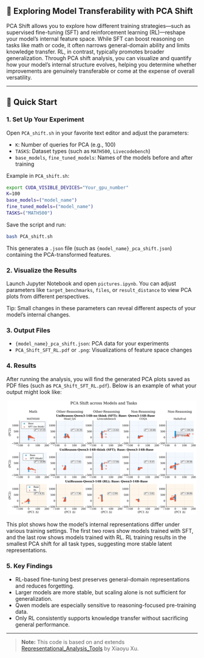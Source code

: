 ## 🔬 Exploring Model Transferability with PCA Shift

PCA Shift allows you to explore how different training strategies—such as supervised fine-tuning (SFT) and reinforcement learning (RL)—reshape your model’s internal feature space. While SFT can boost reasoning on tasks like math or code, it often narrows general-domain ability and limits knowledge transfer. RL, in contrast, typically promotes broader generalization. Through PCA shift analysis, you can visualize and quantify how your model’s internal structure evolves, helping you determine whether improvements are genuinely transferable or come at the expense of overall versatility.

---

## 🚀 Quick Start

### 1. Set Up Your Experiment

Open `PCA_shift.sh` in your favorite text editor and adjust the parameters:

* `K`: Number of queries for PCA (e.g., 100)
* `TASKS`: Dataset types (such as `MATH500`, `Livecodebench`)
* `base_models`, `fine_tuned_models`: Names of the models before and after training

Example in `PCA_shift.sh`:

```bash
export CUDA_VISIBLE_DEVICES="Your_gpu_number"
K=100
base_models=("model_name")
fine_tuned_models=("model_name")
TASKS=("MATH500")
```

Save the script and run:

```bash
bash PCA_shift.sh
```

This generates a `.json` file (such as `{model_name}_pca_shift.json`) containing the PCA-transformed features.

### 2. Visualize the Results

Launch Jupyter Notebook and open `pictures.ipynb`. You can adjust parameters like `target_benchmarks`, `files`, or `result_distance` to view PCA plots from different perspectives.

Tip: Small changes in these parameters can reveal different aspects of your model’s internal changes.

### 3. Output Files

* `{model_name}_pca_shift.json`: PCA data for your experiments
* `PCA_Shift_SFT_RL.pdf` or `.png`: Visualizations of feature space changes

### 4. Results

After running the analysis, you will find the generated PCA plots saved as PDF files (such as `PCA_Shift_SFT_RL.pdf`).
Below is an example of what your output might look like:

<p align="center">
  <img src="PCA_Shift_SFT_RL.png" alt="Example PCA Shift Plot" width="500"/>
</p>

This plot shows how the model’s internal representations differ under various training settings. The first two rows show models trained with SFT, and the last row shows models trained with RL. RL training results in the smallest PCA shift for all task types, suggesting more stable latent representations.

### 5. Key Findings

* RL-based fine-tuning best preserves general-domain representations and reduces forgetting.
* Larger models are more stable, but scaling alone is not sufficient for generalization.
* Qwen models are especially sensitive to reasoning-focused pre-training data.
* Only RL consistently supports knowledge transfer without sacrificing general performance.

---

> **Note:**
> This code is based on and extends [Representational\_Analysis\_Tools](https://github.com/XiaoyuXU1/Representational_Analysis_Tools) by Xiaoyu Xu.

